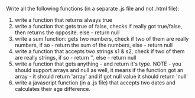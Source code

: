 Write all the following functions (in a separate .js file and not .html file):
1) write a function that returns always true
2) write a function that gets true of false, checks if really got true/false, then returns the opposite. else - return null
3) write a sum function: gets two numbers, check if two of them are really numbers, if so - return the sum of the numbers, else - return null
4) write a function that accepts two strings s1 & s2, check if two of them are really strings, if so - return '<s1><s2><s1>', else - return null
5) write a function that gets anything - and return it's type. NOTE - you should support arrays and null as well, it means if the function got an array - it should return 'array' and if got null value it should return 'null'
6) write a javascript function (in a .js file) that accepts two dates and calculates their age difference.